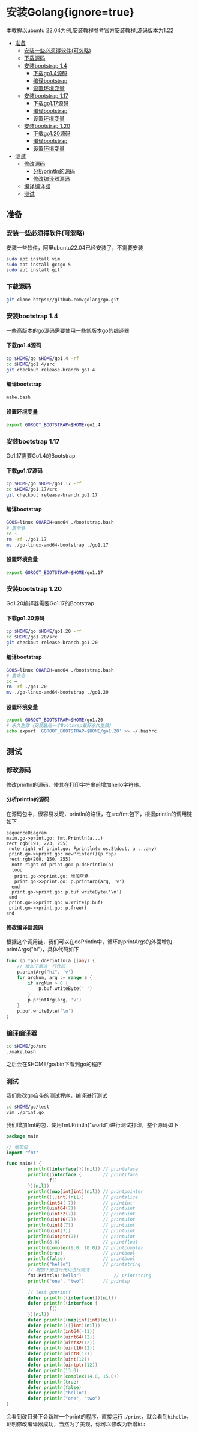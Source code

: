 # 安装Golang{ignore=true}
本教程以ubuntu 22.04为例,安装教程参考[官方安装教程](https://go.dev/doc/install/source),源码版本为1.22

<!-- @import "[TOC]" {cmd="toc" depthFrom=1 depthTo=6 orderedList=false} -->

<!-- code_chunk_output -->

- [准备](#准备)
  - [安装一些必须得软件(可忽略)](#安装一些必须得软件可忽略)
  - [下载源码](#下载源码)
  - [安装bootstrap 1.4](#安装bootstrap-14)
    - [下载go1.4源码](#下载go14源码)
    - [编译bootstrap](#编译bootstrap)
    - [设置环境变量](#设置环境变量)
  - [安装bootstrap 1.17](#安装bootstrap-117)
    - [下载go1.17源码](#下载go117源码)
    - [编译bootstrap](#编译bootstrap-1)
    - [设置环境变量](#设置环境变量-1)
  - [安装bootstrap 1.20](#安装bootstrap-120)
    - [下载go1.20源码](#下载go120源码)
    - [编译bootstrap](#编译bootstrap-2)
    - [设置环境变量](#设置环境变量-2)
- [测试](#测试)
  - [修改源码](#修改源码)
    - [分析println的源码](#分析println的源码)
    - [修改编译器源码](#修改编译器源码)
  - [编译编译器](#编译编译器)
  - [测试](#测试-1)

<!-- /code_chunk_output -->

## 准备
### 安装一些必须得软件(可忽略)
安装一些软件，阿里ubuntu22.04已经安装了，不需要安装
```bash
sudo apt install vim
sudo apt install gccgo-5
sudo apt install git
```

### 下载源码
```bash
git clone https://github.com/golang/go.git
```

### 安装bootstrap 1.4
一些高版本的go源码需要使用一些低版本go的编译器

#### 下载go1.4源码
```bash
cp $HOME/go $HOME/go1.4 -rf
cd $HOME/go1.4/src
git checkout release-branch.go1.4
```


#### 编译bootstrap
```bash
make.bash
```

#### 设置环境变量
```bash
export GOROOT_BOOTSTRAP=$HOME/go1.4
```

### 安装bootstrap 1.17
Go1.17需要Go1.4的Bootstrap

#### 下载go1.17源码
```bash
cp $HOME/go $HOME/go1.17 -rf
cd $HOME/go1.17/src
git checkout release-branch.go1.17
```
#### 编译bootstrap
```bash
GOOS=linux GOARCH=amd64 ./bootstrap.bash
# 重命令
cd ~
rm -rf ./go1.17
mv ./go-linux-amd64-bootstrap ./go1.17
```

#### 设置环境变量
```bash
export GOROOT_BOOTSTRAP=$HOME/go1.17
```


### 安装bootstrap 1.20
Go1.20编译器需要Go1.17的Bootstrap

#### 下载go1.20源码
```bash
cp $HOME/go $HOME/go1.20 -rf
cd $HOME/go1.20/src
git checkout release-branch.go1.20
```


#### 编译bootstrap
```bash
GOOS=linux GOARCH=amd64 ./bootstrap.bash
# 重命令
cd ~
rm -rf ./go1.20
mv ./go-linux-amd64-bootstrap ./go1.20
```

#### 设置环境变量
```bash
export GOROOT_BOOTSTRAP=$HOME/go1.20
# 永久生效（安装最后一个Bootsrap最好永久生效）
echo export 'GOROOT_BOOTSTRAP=$HOME/go1.20' >> ~/.bashrc
```

## 测试
### 修改源码
修改println的源码，使其在打印字符串前增加hello字符串。
#### 分析println的源码
在源码包中，很容易发现，println的路径，在src/fmt包下，根据println的调用链如下
```mermaid
sequenceDiagram
main.go->print.go: fmt.Println(a...)
rect rgb(191, 223, 255)
 note right of print.go: Fprintln(w os.Stdout, a ...any)
 print.go->>print.go: newPrinter()(p *pp)
 rect rgb(200, 150, 255)
  note right of print.go: p.doPrintln(a)
  loop 
   print.go->>print.go: 增加空格
   print.go->>print.go: p.printArg(arg, 'v')
  end
  print.go->print.go: p.buf.writeByte('\n')
 end
 print.go->>print.go: w.Write(p.buf)
 print.go->>print.go: p.free()
end
```
#### 修改编译器源码
根据这个调用链，我们可以在doPrintln中，循环的printArgs的外面增加printArgs("hi")，具体代码如下
```go
func (p *pp) doPrintln(a []any) {
	// 增加下面这一行代码
	p.printArg("hi", 'v')
	for argNum, arg := range a {
		if argNum > 0 {
			p.buf.writeByte(' ')
		}
		p.printArg(arg, 'v')
	}
	p.buf.writeByte('\n')
}
```
### 编译编译器
```bash
cd $HOME/go/src
./make.bash
```
之后会在$HOME/go/bin下看到go的程序
### 测试
我们修改go自带的测试程序，编译进行测试
```bash
cd $HOME/go/test
vim ./print.go
```
我们增加fmt的包，使用fmt.Println("world")进行测试打印，整个源码如下
```go
package main

// 增加包
import "fmt"

func main() {
        println((interface{})(nil)) // printeface
        println((interface {        // printiface
                f()
        })(nil))
        println((map[int]int)(nil)) // printpointer
        println(([]int)(nil))       // printslice
        println(int64(-7))          // printint
        println(uint64(7))          // printuint
        println(uint32(7))          // printuint
        println(uint16(7))          // printuint
        println(uint8(7))           // printuint
        println(uint(7))            // printuint
        println(uintptr(7))         // printuint
        println(8.0)                // printfloat
        println(complex(9.0, 10.0)) // printcomplex
        println(true)               // printbool
        println(false)              // printbool
        println("hello")            // printstring
        // 增加下面这行代码进行测试
        fmt.Println("hello")            // printstring
        println("one", "two")       // printsp

        // test goprintf
        defer println((interface{})(nil))
        defer println((interface {
                f()
        })(nil))
        defer println((map[int]int)(nil))
        defer println(([]int)(nil))
        defer println(int64(-11))
        defer println(uint64(12))
        defer println(uint32(12))
        defer println(uint16(12))
        defer println(uint8(12))
        defer println(uint(12))
        defer println(uintptr(12))
        defer println(13.0)
        defer println(complex(14.0, 15.0))
        defer println(true)
        defer println(false)
        defer println("hello")
        defer println("one", "two")
}
```
会看到改目录下会新增一个print的程序，直接运行`./print`，就会看到`hihello`，证明修改编译器成功，当然为了美观，你可以修改为新增`hi:`

